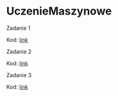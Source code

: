 # UczenieMaszynowe

Zadanie 1

Kod: [link](https://github.com/Maciej01032001/UczenieMaszynowe2024/blob/main/Zadanie%201/047Clustering_Exercises%20-%20solution.ipynb)

Zadanie 2

Kod: [link](https://github.com/Maciej01032001/UczenieMaszynowe2024/tree/main/Zadanie2)

Zadanie 3

Kod: [link](https://github.com/Maciej01032001/UczenieMaszynowe2024/tree/main/Zadanie3)







